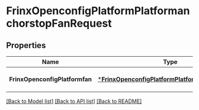 # FrinxOpenconfigPlatformPlatformanchorstopFanRequest

## Properties
Name | Type | Description | Notes
------------ | ------------- | ------------- | -------------
**FrinxOpenconfigPlatformfan** | [***FrinxOpenconfigPlatformPlatformanchorstopFan**](frinx.openconfig.platform.platformanchorstop.Fan.md) |  | [optional] [default to null]

[[Back to Model list]](../README.md#documentation-for-models) [[Back to API list]](../README.md#documentation-for-api-endpoints) [[Back to README]](../README.md)



